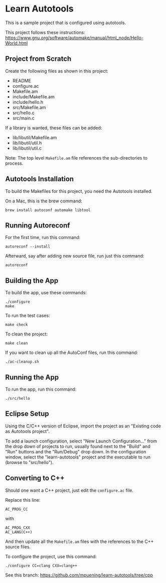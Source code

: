 Learn Autotools
===============

This is a sample project that is configured using autotools.

This project follows these instructions: https://www.gnu.org/software/automake/manual/html_node/Hello-World.html

## Project from Scratch

Create the following files as shown in this project:

* README
* configure.ac
* Makefile.am
* include/Makefile.am
* include/hello.h
* src/Makefile.am
* src/hello.c
* src/main.c

If a library is wanted, these files can be added:

* lib/libutil/Makefile.am
* lib/libutil/util.h
* lib/libutil/util.c

Note: The top level `Makefile.am` file references the sub-directories to process.

## Autotools Installation

To build the Makefiles for this project, you need the Autotools installed.

On a Mac, this is the brew command:

```
brew install autoconf automake libtool
```

## Running Autoreconf

For the first time, run this command:

```
autoreconf --install
```

Afterward, say after adding new source file, run just this command:

```
autoreconf
```

## Building the App

To build the app, use these commands:

```
./configure
make
```

To run the test cases:

```
make check
```

To clean the project:

```
make clean
```

If you want to clean up all the AutoConf files, run this command:

```
./ac-cleanup.sh
```

## Running the App

To run the app, run this command:

```
./src/hello
```

## Eclipse Setup

Using the C/C++ version of Eclipse, import the project as an "Existing code as
Autotools project".

To add a launch configuration, select "New Launch Configuration..." from the
drop down of projects to run, usually found next to the "Build" and "Run" buttons and
the "Run/Debug" drop down. In the configuration window, select the "learn-autotools"
project and the executable to run (browse to "src/hello").

## Converting to C++

Should one want a C++ project, just edit the `configure.ac` file.

Replace this line:

```
AC_PROG_CC
```

with

```
AC_PROG_CXX
AC_LANG(C++)
```

And then update all the `Makefile.am` files with the references to the C++ source files.

To configure the project, use this command:

```
./configure CC=clang CXX=clang++
```

See this branch: https://github.com/mpuening/learn-autotools/tree/cpp

